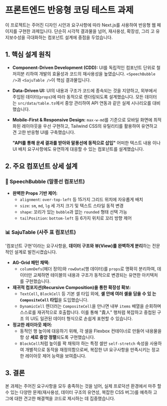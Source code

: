 # 프론트엔드 반응형 코딩 테스트 과제

이 프로젝트는 주어진 디자인 시안과 요구사항에 따라 Next.js를 사용하여 반응형 웹
페이지를 구현한 과제입니다. 단순히 시각적 결과물을 넘어, 재사용성, 확장성, 그리
고 유지보수성을 극대화하는 컴포넌트 설계에 중점을 두었습니다.

## 1. 핵심 설계 원칙

- **Component-Driven Development (CDD):** UI를 독립적인 컴포넌트 단위로 철저히분
  리하여 개발의 효율성과 코드의 재사용성을 높였습니다. `<SpeechBubble />`과
  `<SajuTable />`이 핵심 결과물입니다.
- **Data-Driven UI:** UI의 내용과 구조가 코드에 종속되는 것을 지양하고, 외부에서
  주입된 데이터(`props`)에 따라 동적으로 렌더링되도록 설계했습니다. 모든 데이터
  는 `src/data/table.ts`에서 중앙 관리하여 API 연동과 같은 실제 시나리오를 대비
  했습니다.
- **Mobile-First & Responsive Design:** `max-w-md`를 기준으로 모바일 화면에 최적
  화된 레이아웃을 우선 구현하고, Tailwind CSS의 유틸리티를 활용하여 유연하고 견
  고한 반응형 UI를 구축했습니다.

  **"API를 통해 운세 결과를 받아와 말풍선에 동적으로 삽입"** 어떠한 텍스트 내용
  이나 UI 배치 요구사항에도 유연하게 대응할 수 있는 컴포넌트를 설계했습니다.

## 2. 주요 컴포넌트 상세 설계

### 🎨 SpeechBubble (말풍선 컴포넌트)

- **완벽한 Props 기반 제어:**
  - `alignment`: `over-top-left` 등 15가지 그리드 위치에 자유롭게 배치
  - `size`: `sm`, `md`, `lg` 세 가지 크기 및 텍스트 스타일 동적 변경
  - `shape`: 꼬리가 있는 `bubble`과 없는 `rounded` 형태 선택 가능
  - `tailPosition`: `bottom-left` 등 6가지 위치로 꼬리 방향 제어

### 📊 SajuTable (사주 표 컴포넌트)

'컴포넌트 구현'이라는 요구사항을, **데이터 구조와 뷰(View)를 완벽하게 분리**하는
전문적인 설계로 발전시켰습니다.

- **AG-Grid 패턴 채택:**
  - `columnDefs`(헤더 정의)와 `rowData`(행 데이터)를 `props`로 명확히 분리하여,
    데이터만 교체하면 테이블의 내용과 구조가 동적으로 변경되는 유연한 아키텍처를
    구현했습니다.
- **재귀적 컴포지션(Recursive Composition)을 통한 확장성 확보:**
  - `TextCell`, `BlockCell` 등 기본 셀 타입 외에, **셀 안에 여러 셀을 담을 수 있
    는 `CompositeCell` 타입**을 도입했습니다.
  - `DynamicCell` 렌더러는 `CompositeCell`을 만나면 내부 `items` 배열을 순회하며
    스스로를 재귀적으로 호출합니다. 이를 통해 "貴人" 행처럼 복잡하고 중첩된 구조
    의 UI도 일관된 데이터 형식으로 손쉽게 표현할 수 있습니다.
- **정교한 레이아웃 제어:**
  - 동적인 행 높이에 대응하기 위해, 각 셀을 Flexbox 컨테이너로 만들어 내용물을항
    상 **세로 중앙 정렬**되도록 구현했습니다.
  - `BlockCell`처럼 높이를 꽉 채워야 하는 특정 셀만 `self-stretch` 속성을 사용하
    여 개별적으로 동작을 재정의함으로써, 복잡한 UI 요구사항을 만족시키는 정교한
    레이아웃 제어 능력을 보여줍니다.

## 3. 결론

본 과제는 주어진 요구사항을 모두 충족하는 것을 넘어, 실제 프로덕션 환경에서 마주
할 수 있는 다양한 문제(재사용성, 데이터 구조의 유연성, 복잡한 CSS 버그)를 예측하
고 그에 대한 견고한 해결책을 코드로 제시하는 데 집중했습니다.
